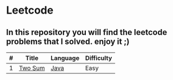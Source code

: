 # Leetcode

## In this repository you will find the leetcode problems that I solved. enjoy it ;)

| # | Title | Language | Difficulty |
|---| ----- | -------- | ---------- |
|1|[Two Sum](https://leetcode.com/problems/two-sum/) | [Java](./src/TwoSums.Java) |Easy|
